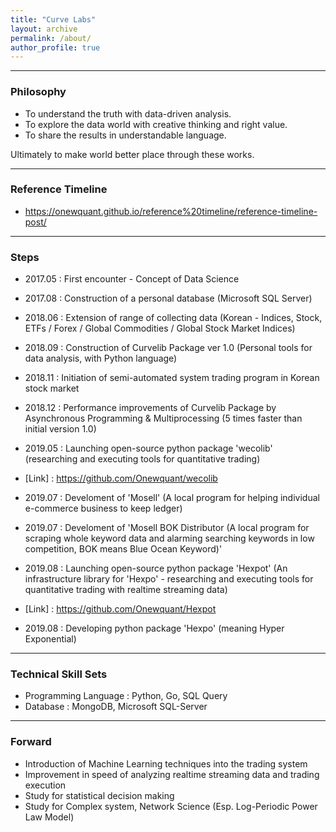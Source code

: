 ```yaml
---
title: "Curve Labs"
layout: archive
permalink: /about/
author_profile: true
---
```

  
---  
  
### Philosophy
   
- To understand the truth with data-driven analysis.  
- To explore the data world with creative thinking and right value.  
- To share the results in understandable language.  
 
Ultimately to make world better place through these works.  

---  
 
### Reference Timeline  
 
- <https://onewquant.github.io/reference%20timeline/reference-timeline-post/>  
 
---  
 
### Steps

- 2017.05 : First encounter - Concept of Data Science  
- 2017.08 : Construction of a personal database (Microsoft SQL Server)  
   
   
- 2018.06 : Extension of range of collecting data (Korean - Indices, Stock, ETFs / Forex / Global Commodities / Global Stock Market Indices)  
- 2018.09 : Construction of Curvelib Package ver 1.0 (Personal tools for data analysis, with Python language)  
- 2018.11 : Initiation of semi-automated system trading program in Korean stock market  
- 2018.12 : Performance improvements of Curvelib Package by Asynchronous Programming & Multiprocessing (5 times faster than initial version 1.0)  
  
   
- 2019.05 : Launching open-source python package 'wecolib' (researching and executing tools for quantitative trading)  
- [Link] : <https://github.com/Onewquant/wecolib>  
- 2019.07 : Develoment of 'Mosell' (A local program for helping individual e-commerce business to keep ledger)  
- 2019.07 : Develoment of 'Mosell BOK Distributor (A local program for scraping whole keyword data and alarming searching keywords in low competition, BOK means Blue Ocean Keyword)'  
- 2019.08 : Launching open-source python package 'Hexpot' (An infrastructure library for 'Hexpo' - researching and executing tools for quantitative trading with realtime streaming data)
- [Link] : <https://github.com/Onewquant/Hexpot>  
- 2019.08 : Developing python package 'Hexpo' (meaning Hyper Exponential)  
  
  
---
  
### Technical Skill Sets  
 
- Programming Language : Python, Go, SQL Query  
- Database : MongoDB, Microsoft SQL-Server  
 
---
 
### Forward

- Introduction of Machine Learning techniques into the trading system
- Improvement in speed of analyzing realtime streaming data and trading execution 
- Study for statistical decision making 
- Study for Complex system, Network Science (Esp. Log-Periodic Power Law Model) 
  
